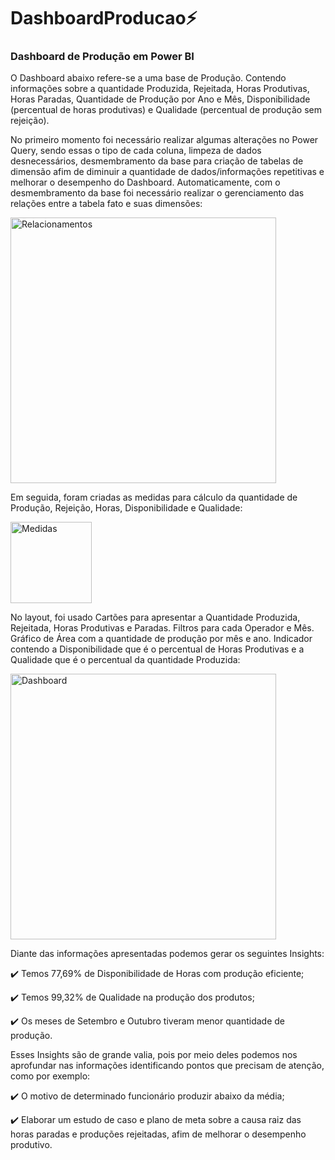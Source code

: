 # DashboardProducao:zap:

### Dashboard de Produção em Power BI

O Dashboard abaixo refere-se a uma base de Produção. Contendo informações sobre a quantidade Produzida, Rejeitada, Horas Produtivas, Horas Paradas, Quantidade de Produção por Ano e Mês, Disponibilidade (percentual de horas produtivas) e Qualidade (percentual de produção sem rejeição).

No primeiro momento foi necessário realizar algumas alterações no Power Query, sendo essas o tipo de cada coluna, limpeza de dados desnecessários, desmembramento da base para criação de tabelas de dimensão afim de diminuir a quantidade de dados/informações repetitivas e melhorar o desempenho do Dashboard. Automaticamente, com o desmembramento da base foi necessário realizar o gerenciamento das relações entre a tabela fato e suas dimensões:

<img width="425" alt="Relacionamentos" src="https://user-images.githubusercontent.com/98985401/224125016-2c114133-8d5d-491a-9e93-da1b715b9f76.png">

Em seguida, foram criadas as medidas para cálculo da quantidade de Produção, Rejeição, Horas, Disponibilidade e Qualidade:

<img width="130" alt="Medidas" src="https://user-images.githubusercontent.com/98985401/224126473-17c0e75f-9050-47fc-b09f-2ea7ccc82969.png">

No layout, foi usado Cartões para apresentar a Quantidade Produzida, Rejeitada, Horas Produtivas e Paradas. Filtros para cada Operador e Mês. Gráfico de Área com a quantidade de produção por mês e ano. Indicador contendo a Disponibilidade que é o percentual de Horas Produtivas e a Qualidade que é o percentual da quantidade Produzida:

<img width="425" alt="Dashboard" src="https://user-images.githubusercontent.com/98985401/224126719-45051ce5-5145-4c56-aaaf-5390b2340689.png">

Diante das informações apresentadas podemos gerar os seguintes Insights:

  :heavy_check_mark: Temos 77,69% de Disponibilidade de Horas com produção eficiente;

  :heavy_check_mark: Temos 99,32% de Qualidade na produção dos produtos;

  :heavy_check_mark: Os meses de Setembro e Outubro tiveram menor quantidade de produção. 

Esses Insights são de grande valia, pois por meio deles podemos nos aprofundar nas informações identificando pontos que precisam de atenção, como por exemplo:

  :heavy_check_mark: O motivo de determinado funcionário produzir abaixo da média;
  
  :heavy_check_mark: Elaborar um estudo de caso e plano de meta sobre a causa raiz das horas paradas e produções rejeitadas, afim de melhorar o desempenho produtivo.
